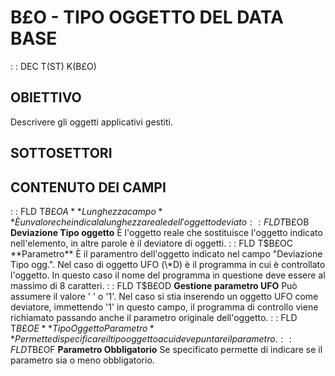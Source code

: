 # B£O - TIPO OGGETTO DEL DATA BASE
 :  : DEC T(ST) K(B£O)
## OBIETTIVO
Descrivere gli oggetti applicativi gestiti.
## SOTTOSETTORI
## CONTENUTO DEI CAMPI
 :  : FLD T$B£OA **Lunghezza campo**
È un valore che indica la lunghezza reale dell'oggetto deviato
 :  : FLD T$B£OB **Deviazione Tipo oggetto**
È l'oggetto reale che sostituisce l'oggetto indicato nell'elemento, in altre parole è il deviatore di oggetti.
 :  : FLD T$B£OC **Parametro**
È il paramentro dell'oggetto indicato nel campo "Deviazione Tipo ogg.".
Nel caso di oggetto UFO (\*D) è il programma in cui è controllato l'oggetto. In questo caso il nome del programma in questione deve essere al massimo di 8 caratteri.
 :  : FLD T$B£OD **Gestione parametro UFO**
Può assumere il valore ' ' o '1'.
Nel caso si stia inserendo un oggetto UFO come deviatore, immettendo '1' in questo campo, il programma di controllo viene richiamato passando anche il parametro originale dell'oggetto.
 :  : FLD T$B£OE **Tipo Oggetto Parametro**
Permette di specificare il tipo oggetto a cui deve puntare il parametro.
 :  : FLD T$B£OF **Parametro Obbligatorio**
Se specificato permette di indicare se il parametro sia o meno obbligatorio.
